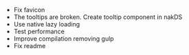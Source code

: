 - Fix favicon
- The tooltips are broken. Create tooltip component in nakDS
- Use native lazy loading
- Test performance
- Improve compilation removing gulp
- Fix readme